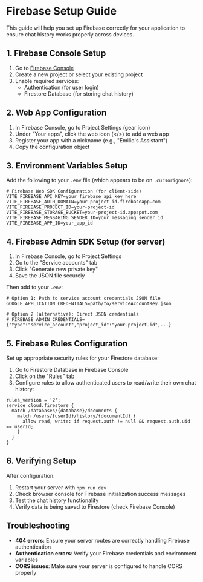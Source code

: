 # Firebase Setup Guide

This guide will help you set up Firebase correctly for your application to ensure chat history works properly across devices.

## 1. Firebase Console Setup

1. Go to [Firebase Console](https://console.firebase.google.com/)
2. Create a new project or select your existing project
3. Enable required services:
   - Authentication (for user login)
   - Firestore Database (for storing chat history)

## 2. Web App Configuration

1. In Firebase Console, go to Project Settings (gear icon)
2. Under "Your apps", click the web icon (</>) to add a web app
3. Register your app with a nickname (e.g., "Emilio's Assistant")
4. Copy the configuration object

## 3. Environment Variables Setup

Add the following to your `.env` file (which appears to be on `.cursorignore`):

```
# Firebase Web SDK Configuration (for client-side)
VITE_FIREBASE_API_KEY=your_firebase_api_key_here
VITE_FIREBASE_AUTH_DOMAIN=your-project-id.firebaseapp.com
VITE_FIREBASE_PROJECT_ID=your-project-id
VITE_FIREBASE_STORAGE_BUCKET=your-project-id.appspot.com
VITE_FIREBASE_MESSAGING_SENDER_ID=your_messaging_sender_id
VITE_FIREBASE_APP_ID=your_app_id
```

## 4. Firebase Admin SDK Setup (for server)

1. In Firebase Console, go to Project Settings
2. Go to the "Service accounts" tab
3. Click "Generate new private key"
4. Save the JSON file securely

Then add to your `.env`:

```
# Option 1: Path to service account credentials JSON file
GOOGLE_APPLICATION_CREDENTIALS=path/to/serviceAccountKey.json

# Option 2 (alternative): Direct JSON credentials
# FIREBASE_ADMIN_CREDENTIALS={"type":"service_account","project_id":"your-project-id",...}
```

## 5. Firebase Rules Configuration

Set up appropriate security rules for your Firestore database:

1. Go to Firestore Database in Firebase Console
2. Click on the "Rules" tab
3. Configure rules to allow authenticated users to read/write their own chat history:

```
rules_version = '2';
service cloud.firestore {
  match /databases/{database}/documents {
    match /users/{userId}/history/{documentId} {
      allow read, write: if request.auth != null && request.auth.uid == userId;
    }
  }
}
```

## 6. Verifying Setup

After configuration:

1. Restart your server with `npm run dev`
2. Check browser console for Firebase initialization success messages
3. Test the chat history functionality
4. Verify data is being saved to Firestore (check Firebase Console)

## Troubleshooting

- **404 errors**: Ensure your server routes are correctly handling Firebase authentication
- **Authentication errors**: Verify your Firebase credentials and environment variables
- **CORS issues**: Make sure your server is configured to handle CORS properly 